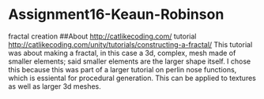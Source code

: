 # Assignment16-Keaun-Robinson
fractal creation
##About
http://catlikecoding.com/
tutorial  http://catlikecoding.com/unity/tutorials/constructing-a-fractal/
This tutorial was about making a fractal, in this case a 3d, complex, mesh made of smaller elements; said smaller elements are the larger shape itself.
I chose this because this was part of a larger tutorial on perlin nose functions, which is essiental for procedural generation. This can be applied to textures as well as larger 3d meshes.

